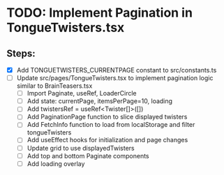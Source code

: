 # TODO: Implement Pagination in TongueTwisters.tsx

## Steps:
- [x] Add TONGUETWISTERS_CURRENTPAGE constant to src/constants.ts
- [ ] Update src/pages/TongueTwisters.tsx to implement pagination logic similar to BrainTeasers.tsx
  - [ ] Import Paginate, useRef, LoaderCircle
  - [ ] Add state: currentPage, itemsPerPage=10, loading
  - [ ] Add twistersRef = useRef<Twister[]>([])
  - [ ] Add PaginationPage function to slice displayed twisters
  - [ ] Add FetchInfo function to load from localStorage and filter tongueTwisters
  - [ ] Add useEffect hooks for initialization and page changes
  - [ ] Update grid to use displayedTwisters
  - [ ] Add top and bottom Paginate components
  - [ ] Add loading overlay
